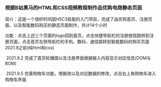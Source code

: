 ### 根据B站黑马的HTML和CSS视频教程制作品优购电商静态页面
简介：这是一个很好的巩固H5C3技能的入门项目，完成了品优购首页、注册页面、以及智能数码购买的静态页面制作，共计14个小时

功能：点击上述三个页面的logo回到首页，点击快捷导航栏的注册按钮跳转到注册页面，点击首页左侧导航栏的手机、数码、通信跳转到智能数码的购买页面	2021.9之前(纯html和css)

​			2021.9.2    完成了首页轮播图以及注册界面根据输入内容显示对应信息(DOM与BOM)

​			2021.9.5	完善购物车功能，增删改以及对应数据的修改，点击右上角购物车进入购物车界面			


